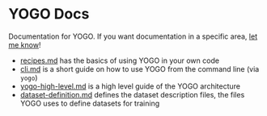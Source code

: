 # YOGO Docs

Documentation for YOGO. If you want documentation in a specific area, [let me know](https://github.com/czbiohub-sf/yogo/issues/new)!

- [recipes.md](recipes.md) has the basics of using YOGO in your own code
- [cli.md](cli.md) is a short guide on how to use YOGO from the command line (via `yogo`)
- [yogo-high-level.md](yogo-high-level.md) is a high level guide of the YOGO architecture
- [dataset-definition.md](dataset-definition.md) defines the dataset description files, the files YOGO uses to define datasets for training
